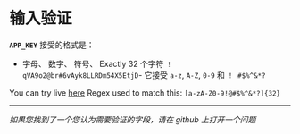 # 输入验证

__`APP_KEY`__ 接受的格式是：

- 字母、 数字、 符号、 Exactly 32 个字符 `！ qVA9o2@br#6vAyk8LLRDm54X5EtjD`- 它接受 `a-z`, `A-Z`, `0-9` 和 `！ #$%^&*?`

You can try live [here](https://regex101.com/r/OR879w/1) Regex used to match this: `[a-zA-Z0-9!@#$%^&*?]{32}`

---

_如果您找到了一个您认为需要验证的字段，请在 github 上打开一个问题_
